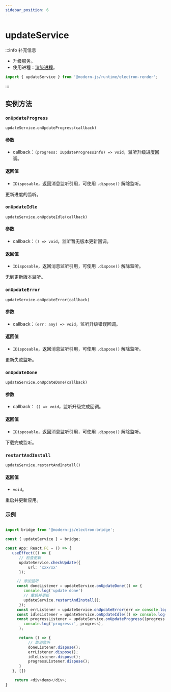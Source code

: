 ```yaml
---
sidebar_position: 6
---
```


# updateService

:::info 补充信息
* 升级服务。
* 使用进程：[渲染进程](/docs/guides/features/electron/basic#渲染进程)。

```typescript
import { updateService } from '@modern-js/runtime/electron-render';
```
:::

## 实例方法

### `onUpdateProgress`

`updateService.onUpdateProgress(callback)`
#### 参数
- callback：`(progress: IUpdateProgressInfo) => void`，监听升级进度回调。
#### 返回值
- `IDisposable`，返回消息监听引用，可使用 `.dispose()` 解除监听。

更新进度的监听。

### `onUpdateIdle`
`updateService.onUpdateIdle(callback)`
#### 参数
- callback：`() => void`，监听暂无版本更新回调。
#### 返回值
- `IDisposable`，返回消息监听引用，可使用 `.dispose()` 解除监听。


无到更新版本监听。

### `onUpdateError`

`updateService.onUpdateError(callback)`

#### 参数
- callback：`(err: any) => void`，监听升级错误回调。
#### 返回值
- `IDisposable`，返回消息监听引用，可使用 `.dispose()` 解除监听。

更新失败监听。

### `onUpdateDone`

`updateService.onUpdateDone(callback)`
#### 参数
- callback： `() => void`，监听升级完成回调。
#### 返回值
- `IDisposable`，返回消息监听引用，可使用 `.dispose()` 解除监听。


下载完成监听。

### `restartAndInstall`

`updateService.restartAndInstall()`
#### 返回值
- `void`。

重启并更新应用。

### 示例
```typescript

import bridge from '@modern-js/electron-bridge';

const { updateService } = bridge;

const App: React.FC = () => {
   useEffect(() => {
      // 检查更新
      updateService.checkUpdate({
          url: 'xxx/xx'
      });

     // 添加监听
     const doneListener = updateService.onUpdateDone(() => {
        console.log('update done')
        // 重启并更新
        updateService.restartAndInstall();
      });
     const errListener = updateService.onUpdateError(err => console.log(err));
     const idleListener = updateService.onUpdateIdle(() => console.log('no update available'));
     const progressListener = updateService.onUpdateProgress((progress: any) =>
        console.log('progress:', progress),
      );

      return () => {
          // 取消监听
          doneListener.dispose();
          errListener.dispose();
          idleListener.dispose();
          progressListener.dispose();
      }
   }, [])

    return <div>demo</div>;
}

```
